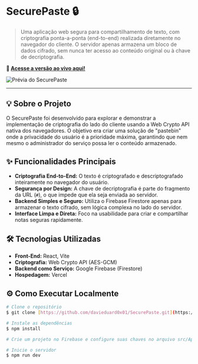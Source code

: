 # SecurePaste 🔒

> Uma aplicação web segura para compartilhamento de texto, com criptografia ponta-a-ponta (end-to-end) realizada diretamente no navegador do cliente. O servidor apenas armazena um bloco de dados cifrado, sem nunca ter acesso ao conteúdo original ou à chave de decriptografia.

**🚀 [Acesse a versão ao vivo aqui!](URL_DO_SEU_PROJETO_NA_VERCEL)**

![Prévia do SecurePaste](URL_DE_UM_GIF_OU_SCREENSHOT_DO_PROJETO)

---

## 💡 Sobre o Projeto

O SecurePaste foi desenvolvido para explorar e demonstrar a implementação de criptografia do lado do cliente usando a Web Crypto API nativa dos navegadores. O objetivo era criar uma solução de "pastebin" onde a privacidade do usuário é a prioridade máxima, garantindo que nem mesmo o administrador do serviço possa ler o conteúdo armazenado.

## ✨ Funcionalidades Principais

* **Criptografia End-to-End:** O texto é criptografado e descriptografado inteiramente no navegador do usuário.
* **Segurança por Design:** A chave de decriptografia é parte do fragmento da URL (`#`), o que impede que ela seja enviada ao servidor.
* **Backend Simples e Seguro:** Utiliza o Firebase Firestore apenas para armazenar o texto cifrado, sem lógica complexa no lado do servidor.
* **Interface Limpa e Direta:** Foco na usabilidade para criar e compartilhar notas seguras rapidamente.

## 🛠️ Tecnologias Utilizadas

* **Front-End:** React, Vite
* **Criptografia:** Web Crypto API (AES-GCM)
* **Backend como Serviço:** Google Firebase (Firestore)
* **Hospedagem:** Vercel

## ⚙️ Como Executar Localmente

```bash
# Clone o repositório
$ git clone [https://github.com/davieduard0x01/SecurePaste.git](https://github.com/davieduard0x01/SecurePaste.git)

# Instale as dependências
$ npm install

# Crie um projeto no Firebase e configure suas chaves no arquivo src/App.jsx

# Inicie o servidor
$ npm run dev